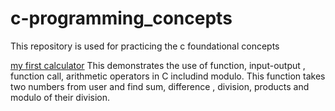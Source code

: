 # c-programming_concepts
This repository is used for practicing the c foundational concepts

[my first calculator](./my_calculator.c) This demonstrates the use of function, input-output , 
function call, arithmetic operators in C includind modulo. This function takes two numbers from user and find sum, difference , division, products and modulo of their division.
